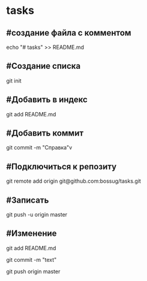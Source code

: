 # tasks
<h2>#создание файла с комментом</h2>
<p>echo "# tasks" >> README.md</p>

<h2>#Создание списка</h2>
<p>git init</p>

<h2>#Добавить в индекс</h2>
<p>git add README.md</p>

<h2>#Добавить коммит</h2>
<p>git commit -m "Справка"v

<h2>#Подключиться к репозиту</h2>
<p>git remote add origin git@github.com:bossug/tasks.git</p>

<h2>#Записать</h2>
<p>git push -u origin master</p>


<h2>#Изменение</h2>
<p>git add README.md</p>
<p>git commit -m "text"</p>
<p>git push origin master</p>
